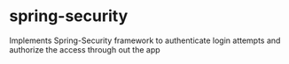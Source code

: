 # spring-security
Implements Spring-Security framework to authenticate login attempts  and authorize the access through out the app
